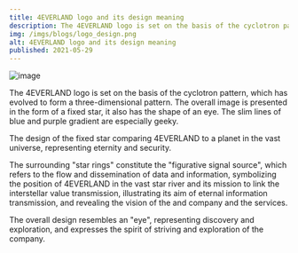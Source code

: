 ```yaml
---
title: 4EVERLAND logo and its design meaning
description: The 4EVERLAND logo is set on the basis of the cyclotron pattern, which has evolved to form a three-dimensional pattern. The overall image is presented in the form of a fixed star, it also has the shape of an eye. The slim lines of blue and purple gradient are especially geeky.
img: /imgs/blogs/logo_design.png
alt: 4EVERLAND logo and its design meaning
published: 2021-05-29
---
```


![image](/imgs/blogs/1.png)

The 4EVERLAND logo is set on the basis of the cyclotron pattern, which has evolved to form a three-dimensional pattern. The overall image is presented in the form of a fixed star, it also has the shape of an eye. The slim lines of blue and purple gradient are especially geeky.

The design of the fixed star comparing 4EVERLAND to a planet in the vast universe, representing eternity and security.

The surrounding "star rings" constitute the "figurative signal source", which refers to the flow and dissemination of data and information, symbolizing the position of 4EVERLAND in the vast star river and its mission to link the interstellar value transmission, illustrating its aim of eternal information transmission, and revealing the vision of the and company and the services.

The overall design resembles an "eye", representing discovery and exploration, and expresses the spirit of striving and exploration of the company.
